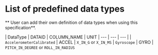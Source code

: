 # List of predefined data types

** User can add their own definition of data types when using this specification**.

| DataType | DATAID | COLUMN_NAME | UNIT
| --- | --- | --- |
| `AccelerometerCalibrated` | ACCEL | `X_IN_G` or `X_IN_MS`
| `Gyroscope` | GYRO | `PITCH_IN_DEGREE` or `ROLL_IN_RADIUS`



